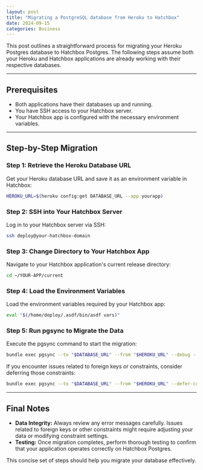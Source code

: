 ```yaml
---
layout: post
title: "Migrating a PostgreSQL database from Heroku to Hatchbox"
date: 2024-09-15
categories: Business
---
```


This post outlines a straightforward process for migrating your Heroku Postgres database to Hatchbox Postgres. The following steps assume both your Heroku and Hatchbox applications are already working with their respective databases.

---

## Prerequisites

- Both applications have their databases up and running.
- You have SSH access to your Hatchbox server.
- Your Hatchbox app is configured with the necessary environment variables.

---

## Step-by-Step Migration

### Step 1: Retrieve the Heroku Database URL

Get your Heroku database URL and save it as an environment variable in Hatchbox:

```bash
HEROKU_URL=$(heroku config:get DATABASE_URL --app yourapp)
```

### Step 2: SSH into Your Hatchbox Server

Log in to your Hatchbox server via SSH:

```bash
ssh deploy@your-hatchbox-domain
```

### Step 3: Change Directory to Your Hatchbox App

Navigate to your Hatchbox application's current release directory:

```bash
cd ~/YOUR-APP/current
```

### Step 4: Load the Environment Variables

Load the environment variables required by your Hatchbox app:

```bash
eval "$(/home/deploy/.asdf/bin/asdf vars)"
```

### Step 5: Run pgsync to Migrate the Data

Execute the pgsync command to start the migration:

```bash
bundle exec pgsync --to "$DATABASE_URL" --from "$HEROKU_URL" --debug --to-safe
```

If you encounter issues related to foreign keys or constraints, consider deferring those constraints:

```bash
bundle exec pgsync --to "$DATABASE_URL" --from "$HEROKU_URL" --defer-constraints --debug --to-safe
```

---

## Final Notes

- **Data Integrity:** Always review any error messages carefully. Issues related to foreign keys or other constraints might require adjusting your data or modifying constraint settings.
- **Testing:** Once migration completes, perform thorough testing to confirm that your application operates correctly on Hatchbox Postgres.

This concise set of steps should help you migrate your database effectively.